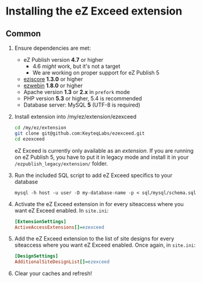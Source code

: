 Installing the eZ Exceed extension
==================================

## <a id="installing-common" href="#installing-common"></a> Common
1. Ensure dependencies are met:
    - eZ Publish version **4.7** or higher
        - 4.6 *might* work, but it's not a target
        - We are working on proper support for eZ Publish 5
    - [ezjscore](http://projects.ez.no/ezjscore "ezjscore at eZ Projects") **1.3.0** or higher
    - [ezwebin](https://github.com/ezsystems/ezwebin "ezwebin at GitHub") **1.8.0** or higher  
    - Apache version **1.3** or **2.x** in `prefork` mode
    - PHP version **5.3** or higher, 5.4 is recommended
    - Database server: MySQL **5** (UTF-8 is required)

2. Install extension into /my/ez/extension/ezexceed

    ```bash
    cd /my/ez/extension
    git clone git@github.com:KeyteqLabs/ezexceed.git
    cd ezexceed
    ```

    eZ Exceed is currently only available as an *extension*. If you are running on eZ Publish 5, you have to put it in legacy mode and install it in your `/ezpublish_legacy/extension/` folder.

3. Run the included SQL script to add eZ Exceed specifics to your database
    
    `mysql -h host -u user -D my-database-name -p < sql/mysql/schema.sql`

4. Activate the eZ Exceed extension in for every siteaccess where you want eZ Exceed enabled. In `site.ini`:

    ```ini
    [ExtensionSettings]
    ActiveAccessExtensions[]=ezexceed
    ```

5. Add the eZ Exceed extension to the list of site designs for every siteaccess where you want eZ Exceed enabled. Once again, in `site.ini`:

    ```ini
    [DesignSettings]
    AdditionalSiteDesignList[]=ezexceed
    ```

6. Clear your caches and refresh!
